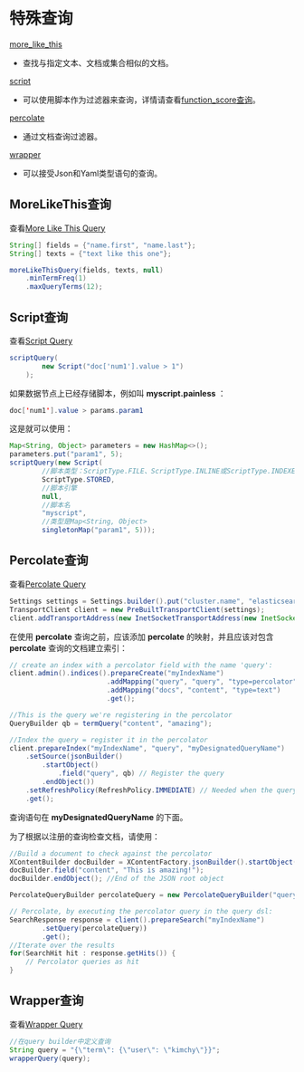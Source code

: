# 特殊查询

[more_like_this](#MoreLikeThis查询)

- 查找与指定文本、文档或集合相似的文档。

[script](#Script查询)

- 可以使用脚本作为过滤器来查询，详情请查看[function_score查询](CompoundQueries.md#function_score查询)。

[percolate](#Percolate查询)

- 通过文档查询过滤器。

[wrapper](#Wrapper查询)

- 可以接受Json和Yaml类型语句的查询。

## MoreLikeThis查询

查看[More Like This Query](https://www.elastic.co/guide/en/elasticsearch/reference/6.2/query-dsl-mlt-query.html)

```java
String[] fields = {"name.first", "name.last"};               
String[] texts = {"text like this one"};                     

moreLikeThisQuery(fields, texts, null)
    .minTermFreq(1)                                          
    .maxQueryTerms(12);  
```

## Script查询

查看[Script Query](https://www.elastic.co/guide/en/elasticsearch/reference/6.2/query-dsl-script-query.html)

```java
scriptQuery(
        new Script("doc['num1'].value > 1")                  
    );
```

如果数据节点上已经存储脚本，例如叫 **myscript.painless** ：

```java
doc['num1'].value > params.param1
```

这是就可以使用：

```java
Map<String, Object> parameters = new HashMap<>();
parameters.put("param1", 5);
scriptQuery(new Script(
        //脚本类型：ScriptType.FILE、ScriptType.INLINE或ScriptType.INDEXED
        ScriptType.STORED,                                   
        //脚本引擎
        null,                                          
        //脚本名
        "myscript",                                          
        //类型是Map<String, Object>
        singletonMap("param1", 5)));   
```

## Percolate查询

查看[Percolate Query](https://www.elastic.co/guide/en/elasticsearch/reference/6.2/query-dsl-percolate-query.html)

```java
Settings settings = Settings.builder().put("cluster.name", "elasticsearch").build();
TransportClient client = new PreBuiltTransportClient(settings);
client.addTransportAddress(new InetSocketTransportAddress(new InetSocketAddress(InetAddresses.forString("127.0.0.1"), 9300)));
```

在使用 **percolate** 查询之前，应该添加 **percolate** 的映射，并且应该对包含 **percolate** 查询的文档建立索引：

```java
// create an index with a percolator field with the name 'query':
client.admin().indices().prepareCreate("myIndexName")
                        .addMapping("query", "query", "type=percolator")
                        .addMapping("docs", "content", "type=text")
                        .get();

//This is the query we're registering in the percolator
QueryBuilder qb = termQuery("content", "amazing");

//Index the query = register it in the percolator
client.prepareIndex("myIndexName", "query", "myDesignatedQueryName")
    .setSource(jsonBuilder()
        .startObject()
            .field("query", qb) // Register the query
        .endObject())
    .setRefreshPolicy(RefreshPolicy.IMMEDIATE) // Needed when the query shall be available immediately
    .get();
```

查询语句在 **myDesignatedQueryName** 的下面。

为了根据以注册的查询检查文档，请使用：

```java
//Build a document to check against the percolator
XContentBuilder docBuilder = XContentFactory.jsonBuilder().startObject();
docBuilder.field("content", "This is amazing!");
docBuilder.endObject(); //End of the JSON root object

PercolateQueryBuilder percolateQuery = new PercolateQueryBuilder("query", "docs", docBuilder.bytes());

// Percolate, by executing the percolator query in the query dsl:
SearchResponse response = client().prepareSearch("myIndexName")
        .setQuery(percolateQuery))
        .get();
//Iterate over the results
for(SearchHit hit : response.getHits()) {
    // Percolator queries as hit
}
```

## Wrapper查询

查看[Wrapper Query](https://www.elastic.co/guide/en/elasticsearch/reference/6.2/query-dsl-wrapper-query.html)

```java
//在query builder中定义查询
String query = "{\"term\": {\"user\": \"kimchy\"}}"; 
wrapperQuery(query);
```
